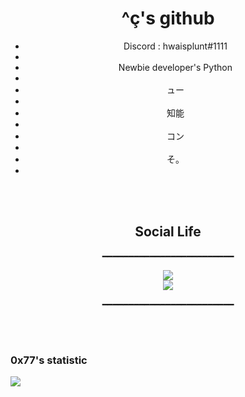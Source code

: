 <h1 align="center"> ^ç's github </h1>
<ul align="center">
         <li> Discord : hwaisplunt#1111 </li> <li align="right"></li>
         <li>Newbie developer's Python</li> <li align="right"></li>
         <li>ュー</li> <li align="right"></li>
         <li>知能</li> <li align="right"></li>
         <li>コン</li> <li align="right"></li>
         <li>そ。</li> <li align="right"></li>
</ul>
<br>
<br>
<h2 align="center"> Social Life </h2>
<p align="center">━━━━━━━━━━━━━━━━━━━━━━━━━</p>
<p align="center">
         <a href="https://twitter.com/0x776169">
         <img src="https://img.shields.io/static/v1?label=Twitter&logo=Twitter&LogoColor=ffffff&message=Follow%20Me&color=4600A6">
         </a>
         <br>
         <a href="https://github.com/0x776169">
         <img src="https://img.shields.io/static/v1?label=GitHub&logo=GitHub&logoColor=ffffff&message=Follow%20Me%20I%20follow%20back&color=C68EEF">
         </a>
</p>
<p align="center">━━━━━━━━━━━━━━━━━━━━━━━━━</p>
         
<br>
<br>

<h3 align="left">0x77's statistic</h3>
<img src="https://github-readme-stats.vercel.app/api?username=0x776169&&show_icons=true&title_color=ffffff&icon_color=C68EEF&text_color=daf7dc&bg_color=4600A6"></center>
